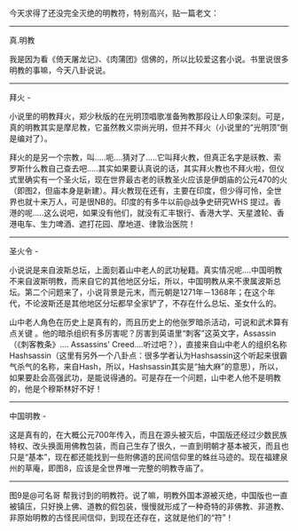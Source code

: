今天求得了还没完全灭绝的明教符，特别高兴，贴一篇老文：

---------------------------------------------

真.明教

我是因为看《倚天屠龙记》、《肉蒲团》信佛的，所以比较爱这套小说。书里说很多明教的事嘛，今天八卦说说。

----------

拜火 -

小说里的明教拜火，郑少秋版的在光明顶唱歌准备殉教那段让人印象深刻。可是，真的明教其实是摩尼教，它虽然教义崇尚光明，但并不拜火（小说里的“光明顶”倒是编对了）。

拜火的是另一个宗教，叫.....呃....猜对了.....它叫拜火教，但真正名字是祆教、索罗斯什么教自己查去吧.....其实如果要认真说的话，其实拜火教也不拜火啦，但仪式里确实有一个圣火坛，现在世界最古老的祆教圣火应该是伊朗庙的公元470的火（即图2，但庙本身是新建）。拜火教现在还有，主要在印度，但少得可怜，全世界也就十来万人，可是很NB的。印度的有多牛以前@战争史研究WHS 提过。香港的呢.....这么说吧，如果没有他们，就没有汇丰银行、香港大学、天星渡轮、香港电车、生力啤酒、遮打花园、摩地道、律敦治医院！

----------

圣火令 -

小说说是来自波斯总坛，上面刻着山中老人的武功秘籍。真实情况呢....中国明教不来自波斯明教，而来自它的其他地区分坛，所以，中国明教从来不隶属波斯总坛。第二个问题来了，小说背景是元末，而元朝是1271年－1368年；在这个年代，不论波斯还是其他地区分坛都早全家铲了，不存在什么总坛、圣女什么的。

山中老人角色在历史上是真有的，而且历史上的他张罗暗杀活动，可说和武术算有点关键 。他的暗杀组织有多厉害呢？厉害到英语里“刺客”这英文字，Assassin（《刺客教条》.... Assassins' Creed....听过吧？），直接来自山中老人的组织名称Hashsassin（这里有另外一个八卦点：很多学者认为Hashsassin这个听起来很霸气杀气的名称，来自Hash，所以，Hashsassin其实是“抽大麻”的意思），所以，如果要赴会高强武功，是能说得通的。可是存在一个问题，山中老人他不是明教的，他是个穆斯林好不好！

----------

中国明教 -

这是真有的，在大概公元700年传入，而且在源头被灭后，中国版还经过少数民族特权、改头换面用佛教包装，而自己生存了很久，一直到明朝才基本被灭，而且也只是“基本”，现在都还能找到一些附佛道的民间信仰里的蛛丝马迹的。现在福建泉州的草庵，即图8，应该是全世界唯一完整的明教寺庙了。

---------------------------------------------

图9是@可名哥 帮我讨到的明教符。说了嘛，明教外国本源被灭绝，中国版也一直被镇压，只好换上佛、道教的假包装，慢慢就形成了一种奇特的非佛教、非道教、非原始明教的古怪民间信仰，到现在还存在，这就是他们的“符”！
